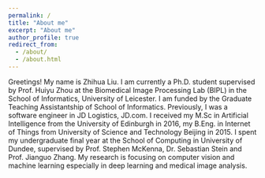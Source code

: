 ```yaml
---
permalink: /
title: "About me"
excerpt: "About me"
author_profile: true
redirect_from: 
  - /about/
  - /about.html
---
```


Greetings! My name is Zhihua Liu. I am currently a Ph.D. student supervised by Prof. Huiyu Zhou at the Biomedical Image Processing Lab (BIPL) in the School of Informatics, University of Leicester. I am funded by the Graduate Teaching Assistantship of School of Informatics. Previously, I was a software engineer in JD Logistics, JD.com. I received my M.Sc in Artificial Intelligence from the University of Edinburgh in 2016, my B.Eng. in Internet of Things from University of Science and Technology Beijing in 2015. I spent my undergraduate final year at the School of Computing  in University of Dundee, supervised by Prof. Stephen McKenna, Dr. Sebastian Stein and Prof. Jianguo Zhang. My research is focusing on computer vision and machine learning especially in deep learning and medical image analysis.
